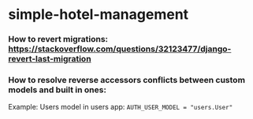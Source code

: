 # simple-hotel-management

### How to revert migrations: https://stackoverflow.com/questions/32123477/django-revert-last-migration
### How to resolve reverse accessors conflicts between custom models and built in ones: 
 Example: Users model in users app: ```AUTH_USER_MODEL = "users.User"```

